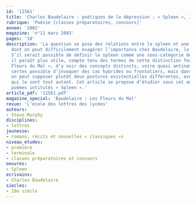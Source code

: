 ```yaml
---
id: '11561'
title: 'Charles Baudelaire : poétiques de la dépression : « Spleen », I, II, et IV'
rubrique: 'Poésie [classes préparatoires, concours]'
annee: '2002'
magazine: 'n°11 mars 2003'
pages: '18'
description: 'La question se pose des relations entre le spleen et une autre catégorie
  dont on peut difficilement exagérer l’importance chez Baudelaire, la mélancolie.
  S’il serait possible de définir le spleen comme une sous-catégorie de la mélancolie,
  il paraît plus utile, compte tenu des termes de cette distinction fournis par « Les
  Fleurs du Mal », d’y voir des concepts distincts, voire quasi antinomiques. Il serait
  certes possible d’invoquer des cas hybrides ou frontaliers, mais dans bien des cas,
  on peut supposer plutôt deux postures existentielles différentes, avec des traitements
  qui le sont tout autant. Cet article se propose d’étudier sous cet angle trois des
  poèmes intitulés « Spleen ».'
article_pdf: '11561.pdf'
magazine_special: 'Baudelaire : Les Fleurs du Mal'
revue: 'L’école des lettres des lycées'
auteurs:
- Steve Murphy
disciplines:
- lettres
jeunesse:
- romans, récits et nouvelles « classiques »s
niveau_etudes:
- première
- terminale
- classes préparatoires et concours
oeuvres:
- Spleen
ecrivains:
- Charles Baudelaire
siecles:
- 19e siècle
---
```

